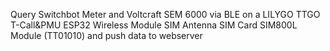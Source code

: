 Query Switchbot Meter and Voltcraft SEM 6000 via BLE on a LILYGO TTGO T-Call&PMU ESP32 Wireless Module SIM Antenna SIM Card SIM800L Module (TT01010) and push data to webserver


